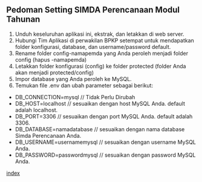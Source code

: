 ## Pedoman Setting SIMDA Perencanaan Modul Tahunan

1. Unduh keseluruhan aplikasi ini, ekstrak, dan letakkan di web server.
2. Hubungi Tim Aplikasi di perwakilan BPKP setempat untuk mendapatkan folder konfigurasi, database, dan username/password default.
3. Rename folder config-namapemda yang Anda peroleh menjadi folder config (hapus -namapemda)
4. Letakkan folder konfigurasi (config) ke folder protected (folder Anda akan menjadi protected/config)
5. Impor database yang Anda peroleh ke MySQL.
6. Temukan file .env dan ubah parameter sebagai berikut:

* DB_CONNECTION=mysql // Tidak Perlu Dirubah
* DB_HOST=localhost	// sesuaikan dengan host MySQL Anda. default adalah localhost.
* DB_PORT=3306 // sesuaikan dengan port MySQL Anda. default adalah 3306.
* DB_DATABASE=namadatabase // sesuaikan dengan nama database Simda Perencanaan Anda.
* DB_USERNAME=usernamemysql // sesuaikan dengan username MySQL Anda.
* DB_PASSWORD=passwordmysql // sesuaikan dengan password MySQL Anda. 

[index](index.md)